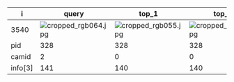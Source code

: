 | i | query | top_1 | top_2 | top_3 | top_4 | top_5 | top_6 | top_7 | top_8 | top_9 | top_10 |
| --- | --- | --- | --- | --- | --- | --- | --- | --- | --- | --- | --- |
| 3540 | ![cropped_rgb064.jpg](F:\0_DATA\1_DATA\Datasets\PRCC\rgb\test\C\328\cropped_rgb064.jpg) | ![cropped_rgb055.jpg](F:\0_DATA\1_DATA\Datasets\PRCC\rgb\test\A\328\cropped_rgb055.jpg) | ![cropped_rgb058.jpg](F:\0_DATA\1_DATA\Datasets\PRCC\rgb\test\A\328\cropped_rgb058.jpg) | ![cropped_rgb052.jpg](F:\0_DATA\1_DATA\Datasets\PRCC\rgb\test\A\328\cropped_rgb052.jpg) | ![cropped_rgb046.jpg](F:\0_DATA\1_DATA\Datasets\PRCC\rgb\test\A\328\cropped_rgb046.jpg) | ![cropped_rgb040.jpg](F:\0_DATA\1_DATA\Datasets\PRCC\rgb\test\A\328\cropped_rgb040.jpg) | ![cropped_rgb064.jpg](F:\0_DATA\1_DATA\Datasets\PRCC\rgb\test\A\328\cropped_rgb064.jpg) | ![cropped_rgb061.jpg](F:\0_DATA\1_DATA\Datasets\PRCC\rgb\test\A\328\cropped_rgb061.jpg) | ![cropped_rgb043.jpg](F:\0_DATA\1_DATA\Datasets\PRCC\rgb\test\A\328\cropped_rgb043.jpg) | ![cropped_rgb007.jpg](F:\0_DATA\1_DATA\Datasets\PRCC\rgb\test\A\328\cropped_rgb007.jpg) | ![cropped_rgb013.jpg](F:\0_DATA\1_DATA\Datasets\PRCC\rgb\test\A\328\cropped_rgb013.jpg) |
| pid | 328 | 328 | 328 | 328 | 328 | 328 | 328 | 328 | 328 | 328 | 328 |
| camid | 2 | 0 | 0 | 0 | 0 | 0 | 0 | 0 | 0 | 0 | 0 |
| info[3] | 141 | 140 | 140 | 140 | 140 | 140 | 140 | 140 | 140 | 140 | 140 |
